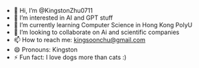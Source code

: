 - 👋 Hi, I’m @KingstonZhu0711
- 👀 I’m interested in AI and GPT stuff
- 🌱 I’m currently learning Computer Science in Hong Kong PolyU
- 💞️ I’m looking to collaborate on Ai and scientific companies
- 📫 How to reach me: kingsoonchu@gmail.com
- 😄 Pronouns: Kingston
- ⚡ Fun fact: I love dogs more than cats :)

<!---
KingstonZhu0711/KingstonZhu0711 is a ✨ special ✨ repository because its `README.md` (this file) appears on your GitHub profile.
You can click the Preview link to take a look at your changes.
--->
